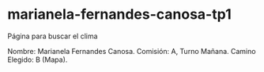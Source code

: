 # marianela-fernandes-canosa-tp1
 Página para buscar el clima 

Nombre: Marianela Fernandes Canosa.
Comisión: A, Turno Mañana.
Camino Elegido: B (Mapa).